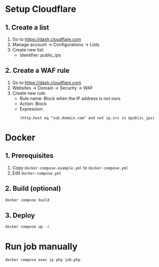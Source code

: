 # Setup Cloudflare

## 1. Create a list
1. Go to https://dash.cloudflare.com
2. Manage account -> Configurations -> Lists
3. Create new list:
    * Identifier: public_ips

## 2. Create a WAF rule
1. Go to https://dash.cloudflare.com
2. Websites -> Domain -> Security -> WAF
3. Create new rule:
    * Rule name: Block when the IP address is not ours
    * Action: Block
    * Expression: 
        ```
        (http.host eq "sub.domain.com" and not ip.src in $public_ips)
        ```

# Docker

## 1. Prerequisites
1. Copy `docker-compose.example.yml` to `docker-compose.yml`
2. Edit `docker-compose.yml`

## 2. Build (optional)
```bash 
docker compose build
```

## 3. Deploy
```bash 
docker compose up -d
```

# Run job manually
```bash
docker compose exec ip php job.php
```